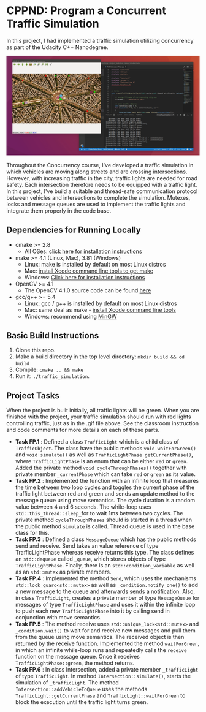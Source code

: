 # CPPND: Program a Concurrent Traffic Simulation

In this project, I had implemented a traffic simulation utilizing concurrency
as part of the Udacity C++ Nanodegree.

<img src="data/traffic_simulation.gif"/>

Throughout the Concurrency course, I've developed a traffic simulation in which vehicles are moving along streets and are crossing intersections. However, with increasing traffic in the city, traffic lights are needed for road safety. Each intersection  therefore needs to be equipped with a traffic light. In this project, I've build a suitable and thread-safe communication protocol between vehicles and intersections to complete the simulation. Mutexes, locks and message queues are used to implement the traffic lights and integrate them properly in the code base.

## Dependencies for Running Locally
* cmake >= 2.8
  * All OSes: [click here for installation instructions](https://cmake.org/install/)
* make >= 4.1 (Linux, Mac), 3.81 (Windows)
  * Linux: make is installed by default on most Linux distros
  * Mac: [install Xcode command line tools to get make](https://developer.apple.com/xcode/features/)
  * Windows: [Click here for installation instructions](http://gnuwin32.sourceforge.net/packages/make.htm)
* OpenCV >= 4.1
  * The OpenCV 4.1.0 source code can be found [here](https://github.com/opencv/opencv/tree/4.1.0)
* gcc/g++ >= 5.4
  * Linux: gcc / g++ is installed by default on most Linux distros
  * Mac: same deal as make - [install Xcode command line tools](https://developer.apple.com/xcode/features/)
  * Windows: recommend using [MinGW](http://www.mingw.org/)

## Basic Build Instructions

1. Clone this repo.
2. Make a build directory in the top level directory: `mkdir build && cd build`
3. Compile: `cmake .. && make`
4. Run it: `./traffic_simulation`.

## Project Tasks

When the project is built initially, all traffic lights will be green. When you are finished with the project, your traffic simulation should run with red lights controlling traffic, just as in the .gif file above. See the classroom instruction and code comments for more details on each of these parts. 

- **Task FP.1** : Defined a class `TrafficLight` which is a child class of `TrafficObject`. The class have the public methods `void waitForGreen()` and `void simulate()` as well as `TrafficLightPhase getCurrentPhase()`, where `TrafficLightPhase` is an enum that can be either `red` or `green`. Added the private method `void cycleThroughPhases()` together with private member `_currentPhase` which can take `red` or `green` as its value.
- **Task FP.2** : Implemented the function with an infinite loop that measures the time between two loop cycles and toggles the current phase of the traffic light between red and green and sends an update method to the message queue using move semantics. The cycle duration is a random value between 4 and 6 seconds. The while-loop uses `std::this_thread::sleep_`for to wait 1ms between two cycles. The private method `cycleThroughPhases` should is started in a thread when the public method `simulate` is called. Thread queue is used in the base class for this.
- **Task FP.3** : Defined a class `MessageQueue` which has the public methods send and receive. Send takes an value reference of type TrafficLightPhase whereas receive returns this type. The class defines an `std::dequeue` called `_queue`, which stores objects of type `TrafficLightPhase`. Finally, there is an `std::condition_variable` as well as an `std::mutex` as private members.
- **Task FP.4** : Implemented the method `Send`, which uses the mechanisms `std::lock_guard<std::mutex>` as well as `_condition.notify_one()` to add a new message to the queue and afterwards sends a notification. Also, in class `TrafficLight`, creates a private member of type `MessageQueue` for messages of type `TrafficLightPhase` and uses it within the infinite loop to push each new `TrafficLightPhase` into it by calling send in conjunction with move semantics.
- **Task FP.5** : The method receive uses `std::unique_lock<std::mutex>` and `_condition.wait()` to wait for and receive new messages and pull them from the queue using move semantics. The received object is then returned by the receive function. Implemented the method `waitForGreen`, in which an infinite while-loop runs and repeatedly calls the `receive` function on the message queue. Once it receives `TrafficLightPhase::green`, the method returns.
- **Task FP.6** : In class Intersection, added a private member `_trafficLight` of type `TrafficLight`. In method `Intersection::simulate()`, starts the simulation of `_trafficLight`. The method `Intersection::addVehicleToQueue` uses the methods `TrafficLight::getCurrentPhase` and `TrafficLight::waitForGreen` to block the execution until the traffic light turns green.
